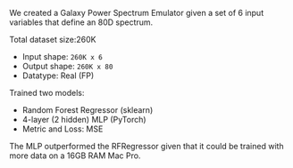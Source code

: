 We created a Galaxy Power Spectrum Emulator given a set of 6 input variables that define an 80D spectrum.

Total dataset size:260K 
- Input shape: `260K x 6`
- Output shape: `260K x 80`
- Datatype: Real (FP)

Trained two models:
- Random Forest Regressor (sklearn)
- 4-layer (2 hidden) MLP (PyTorch)
- Metric and Loss: MSE

The MLP outperformed the RFRegressor given that it could be trained with more data on a 16GB RAM Mac Pro.

